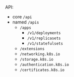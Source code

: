 API:
* core ```/api``` 
* named ```/apis```
  * ```/apps```
    * ```/v1/deployments```
    * ```/v1/replicasets```
    * ```/v1/statefulsets```
  * ```/extensions```
  * ```/networking.k8s.io```
  * ```/storage.k8s.io```
  * ```/authentication.k8s.io```
  * ```/certificates.k8s.io```